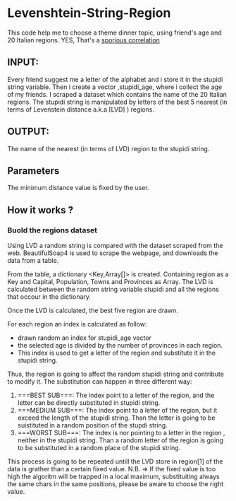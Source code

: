 # Levenshtein-String-Region

This code help me to choose a theme dinner topic, using friend's age and 20 Italian regions.
YES, That's a [sporious correlation](https://www.tylervigen.com/spurious-correlations)

## INPUT:
Every friend suggest me a letter of the alphabet and i store it in the stupidi string variable. 
Then i create a vector ,stupidi_age, where i collect the age of my friends.
I scraped a dataset which contains the name of the  20 Italian regions.
The stupidi string is manipulated by letters of the  best 5 nearest (in terms of Levenstein distance a.k.a [LVD] ) regions.

## OUTPUT:
The name of the nearest (in terms of LVD)  region to the stupidi string.

## Parameters
The minimum distance value is fixed by the user.

## How it works ? 
### Buold the regions dataset
Using LVD a random string is compared with the dataset scraped from the web.
BeautifulSoap4 is used to scrape the webpage, and downloads the data from a <HTML> </HTML> table.

From the table, a dictionary <Key,Array[]> is created.
Containing region as a Key and  Capital, Population, Towns and Provinces as Array.
The LVD is calculated between the random string variable stupidi and all the regions that occour in the dictionary.

Once the LVD is calculated, the best five region are drawn.

For each region an index is calculated as follow:  
* drawn random an index for stupidi_age vector 
* the selected age is divided by the number of provinces in each region.
* This index is used to get a letter of the region and substitute it in the stupidi string.

Thus, the region is going to affect the random stupidi string and contribute to modify it.
The substitution can happen in three different way:

1) ===BEST SUB===: The index point to a letter of the region, and the letter can be directly substituted in stupidi string.
2) ===MEDIUM SUB===: The index point to a letter of the region, but it exceed the length of the stupidi string. Than the letter is going to be suistituted in a random position of the stupdi string.
3) ===WORST SUB===: The index is nor pointing to a letter in the region , neither in the stupidi string.
Than a random letter of the region is going to be substituted in a random place of the stupidi string.

This process is going to be repeated untill the LVD store in region[1] of the data is grather than a certain fixed value.
N.B. => If the fixed value is too high the algoritm will be trapped in a local maximum, substituiting always the same chars in the same positions, please be aware to choose the right value.
